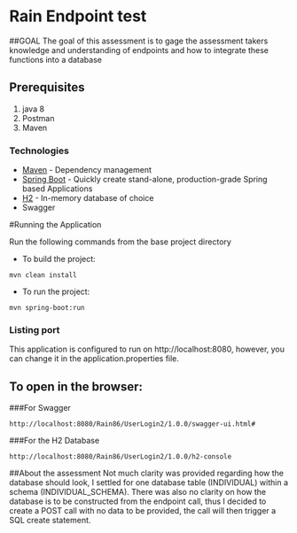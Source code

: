 # Rain Endpoint test
##GOAL
The goal of this assessment is to gage the assessment takers knowledge and understanding of endpoints and 
how to integrate these functions into a database
## Prerequisites
1. java 8
1. Postman
1. Maven

### Technologies
* [Maven](https://maven.apache.org/) - Dependency management
* [Spring Boot](https://projects.spring.io/spring-boot/) - Quickly create stand-alone, production-grade Spring based Applications
* [H2](http://www.h2database.com/html/main.html) - In-memory database of choice
* Swagger

#Running the Application

Run the following commands from the base project directory
* To build the project:
```
mvn clean install
```
* To run the project:
```
mvn spring-boot:run
```

### Listing port
This application is configured to run on http://localhost:8080, however, you can change it in the application.properties file.

## To open in the browser: 
###For Swagger
```
http://localhost:8080/Rain86/UserLogin2/1.0.0/swagger-ui.html#
```
###For the H2 Database
```
http://localhost:8080/Rain86/UserLogin2/1.0.0/h2-console
```
##About the assessment
Not much clarity was provided regarding how the database should look, I settled for one database table (INDIVIDUAL)
within a schema (INDIVIDUAL_SCHEMA). There was also no clarity on how the database is to be constructed from the endpoint call, thus 
I decided to create a POST call with no data to be provided, the call will then trigger a SQL create statement.


